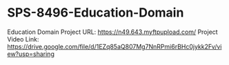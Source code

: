 # SPS-8496-Education-Domain
Education Domain
Project URL: https://n49.643.myftpupload.com/
Project Video Link: https://drive.google.com/file/d/1EZq85aQ807Mg7NnRPmi6rBHc0jykk2Fv/view?usp=sharing
